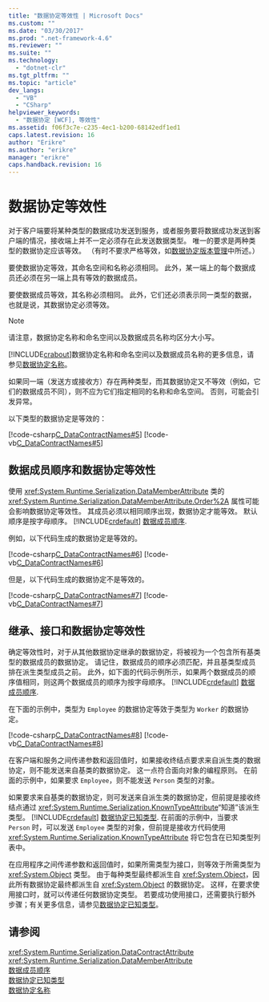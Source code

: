 ```yaml
---
title: "数据协定等效性 | Microsoft Docs"
ms.custom: ""
ms.date: "03/30/2017"
ms.prod: ".net-framework-4.6"
ms.reviewer: ""
ms.suite: ""
ms.technology: 
  - "dotnet-clr"
ms.tgt_pltfrm: ""
ms.topic: "article"
dev_langs: 
  - "VB"
  - "CSharp"
helpviewer_keywords: 
  - "数据协定 [WCF], 等效性"
ms.assetid: f06f3c7e-c235-4ec1-b200-68142edf1ed1
caps.latest.revision: 16
author: "Erikre"
ms.author: "erikre"
manager: "erikre"
caps.handback.revision: 16
---
```

# 数据协定等效性
对于客户端要将某种类型的数据成功发送到服务，或者服务要将数据成功发送到客户端的情况，接收端上并不一定必须存在此发送数据类型。  唯一的要求是两种类型的数据协定应该等效。  （有时不要求严格等效，如[数据协定版本管理](../../../../docs/framework/wcf/feature-details/data-contract-versioning.md)中所述。）  
  
 要使数据协定等效，其命名空间和名称必须相同。  此外，某一端上的每个数据成员还必须在另一端上具有等效的数据成员。  
  
 要使数据成员等效，其名称必须相同。  此外，它们还必须表示同一类型的数据，也就是说，其数据协定必须等效。  
  
> [!NOTE]
>  请注意，数据协定名称和命名空间以及数据成员名称均区分大小写。  
  
 [!INCLUDE[crabout](../../../../includes/crabout-md.md)]数据协定名称和命名空间以及数据成员名称的更多信息，请参见[数据协定名称](../../../../docs/framework/wcf/feature-details/data-contract-names.md)。  
  
 如果同一端（发送方或接收方）存在两种类型，而其数据协定又不等效（例如，它们的数据成员不同），则不应为它们指定相同的名称和命名空间。  否则，可能会引发异常。  
  
 以下类型的数据协定是等效的：  
  
 [!code-csharp[C_DataContractNames#5](../../../../samples/snippets/csharp/VS_Snippets_CFX/c_datacontractnames/cs/source.cs#5)]
 [!code-vb[C_DataContractNames#5](../../../../samples/snippets/visualbasic/VS_Snippets_CFX/c_datacontractnames/vb/source.vb#5)]  
  
## 数据成员顺序和数据协定等效性  
 使用 <xref:System.Runtime.Serialization.DataMemberAttribute> 类的 <xref:System.Runtime.Serialization.DataMemberAttribute.Order%2A> 属性可能会影响数据协定等效性。  其成员必须以相同顺序出现，数据协定才能等效。  默认顺序是按字母顺序。  [!INCLUDE[crdefault](../../../../includes/crdefault-md.md)] [数据成员顺序](../../../../docs/framework/wcf/feature-details/data-member-order.md).  
  
 例如，以下代码生成的数据协定是等效的。  
  
 [!code-csharp[C_DataContractNames#6](../../../../samples/snippets/csharp/VS_Snippets_CFX/c_datacontractnames/cs/source.cs#6)]
 [!code-vb[C_DataContractNames#6](../../../../samples/snippets/visualbasic/VS_Snippets_CFX/c_datacontractnames/vb/source.vb#6)]  
  
 但是，以下代码生成的数据协定不是等效的。  
  
 [!code-csharp[C_DataContractNames#7](../../../../samples/snippets/csharp/VS_Snippets_CFX/c_datacontractnames/cs/source.cs#7)]
 [!code-vb[C_DataContractNames#7](../../../../samples/snippets/visualbasic/VS_Snippets_CFX/c_datacontractnames/vb/source.vb#7)]  
  
## 继承、接口和数据协定等效性  
 确定等效性时，对于从其他数据协定继承的数据协定，将被视为一个包含所有基类型的数据成员的数据协定。  请记住，数据成员的顺序必须匹配，并且基类型成员排在派生类型成员之前。  此外，如下面的代码示例所示，如果两个数据成员的顺序值相同，则这两个数据成员的顺序为按字母顺序。  [!INCLUDE[crdefault](../../../../includes/crdefault-md.md)] [数据成员顺序](../../../../docs/framework/wcf/feature-details/data-member-order.md).  
  
 在下面的示例中，类型为 `Employee` 的数据协定等效于类型为 `Worker` 的数据协定。  
  
 [!code-csharp[C_DataContractNames#8](../../../../samples/snippets/csharp/VS_Snippets_CFX/c_datacontractnames/cs/source.cs#8)]
 [!code-vb[C_DataContractNames#8](../../../../samples/snippets/visualbasic/VS_Snippets_CFX/c_datacontractnames/vb/source.vb#8)]  
  
 在客户端和服务之间传递参数和返回值时，如果接收终结点要求来自派生类的数据协定，则不能发送来自基类的数据协定。  这一点符合面向对象的编程原则。  在前面的示例中，如果要求 `Employee`，则不能发送 `Person` 类型的对象。  
  
 如果要求来自基类的数据协定，则可发送来自派生类的数据协定，但前提是接收终结点通过 <xref:System.Runtime.Serialization.KnownTypeAttribute>“知道”该派生类型。  [!INCLUDE[crdefault](../../../../includes/crdefault-md.md)] [数据协定已知类型](../../../../docs/framework/wcf/feature-details/data-contract-known-types.md).  在前面的示例中，当要求 `Person` 时，可以发送 `Employee` 类型的对象，但前提是接收方代码使用 <xref:System.Runtime.Serialization.KnownTypeAttribute> 将它包含在已知类型列表中。  
  
 在应用程序之间传递参数和返回值时，如果所需类型为接口，则等效于所需类型为 <xref:System.Object> 类型。  由于每种类型最终都派生自 <xref:System.Object>，因此所有数据协定最终都派生自 <xref:System.Object> 的数据协定。  这样，在要求使用接口时，就可以传递任何数据协定类型。  若要成功使用接口，还需要执行额外步骤；有关更多信息，请参见[数据协定已知类型](../../../../docs/framework/wcf/feature-details/data-contract-known-types.md)。  
  
## 请参阅  
 <xref:System.Runtime.Serialization.DataContractAttribute>   
 <xref:System.Runtime.Serialization.DataMemberAttribute>   
 [数据成员顺序](../../../../docs/framework/wcf/feature-details/data-member-order.md)   
 [数据协定已知类型](../../../../docs/framework/wcf/feature-details/data-contract-known-types.md)   
 [数据协定名称](../../../../docs/framework/wcf/feature-details/data-contract-names.md)